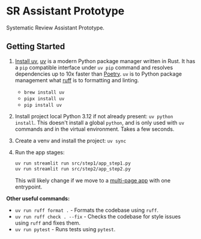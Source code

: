 # SR Assistant Prototype

Systematic Review Assistant Prototype.

## Getting Started

1. [Install uv](https://docs.astral.sh/uv/getting-started/installation/),
   [uv](https://github.com/astral-sh/uv) is a modern Python package manager written in Rust. It has a
   `pip` compatible interface under `uv pip` command and resolves dependencies up to 10x faster than
   [Poetry](https://python-poetry.org/). `uv` is to Python package management what
   [ruff](https://docs.astral.sh/ruff/) is to formatting and linting.

   - `brew install uv`
   - `pipx install uv`
   - `pip install uv`

2. Install project local Python 3.12 if not already present: `uv python install`.
   This doesn't install a global `python`, and is only used with `uv` commands and
   in the virtual environment. Takes a few seconds.

3. Create a venv and install the project: `uv sync`

4. Run the app stages:

   ```sh
   uv run streamlit run src/step1/app_step1.py
   uv run streamlit run src/step2/app_step2.py
   ```

   This will likely change if we move to a [multi-page app](https://docs.streamlit.io/develop/concepts/multipage-apps/page-and-navigation) with one entrypoint.

**Other useful commands:**

- `uv run ruff format .` - Formats the codebase using `ruff`.
- `uv run ruff check . --fix` - Checks the codebase for style issues using `ruff` and fixes them.
- `uv run pytest` - Runs tests using `pytest`.

